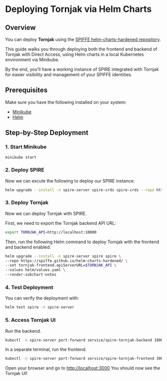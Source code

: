# Deploying Tornjak via Helm Charts

## Overview

You can deploy **Tornjak** using the [SPIFFE helm-charts-hardened repository](https://github.com/spiffe/helm-charts-hardened).

This guide walks you through deploying both the frontend and backend of Tornjak with Direct Access, using Helm charts in a local Kubernetes environment via Minikube.

By the end, you’ll have a working instance of SPIRE integrated with Tornjak for easier visibility and management of your SPIFFE identities.

## Prerequisites

Make sure you have the following installed on your system:

- [Minikube](https://minikube.sigs.k8s.io/docs/start/?arch=%2Fmacos%2Fx86-64%2Fstable%2Fbinary+download)
- [Helm](https://helm.sh/docs/intro/install/)

## Step-by-Step Deployment

### 1. Start Minikube

```sh
minikube start
```

### 2. Deploy SPIRE

Now we can excute the following to deploy our SPIRE instance:

```sh
helm upgrade --install -n spire-server spire-crds spire-crds --repo https://spiffe.github.io/helm-charts-hardened/ --create-namespace
```

### 3. Deploy Tornjak

Now we can deploy Tornjak with SPIRE.

First, we need to export the Tornjak backend API URL:

```sh
export TORNJAK_API=http://localhost:10000
```

Then, run the following Helm command to deploy Tornjak with the frontend and backend enabled:

```sh
helm upgrade --install -n spire-server spire spire \
--repo https://spiffe.github.io/helm-charts-hardened/ \
--set tornjak-frontend.apiServerURL=$TORNJAK_API \
--values helm/values.yaml \
--render-subchart-notes
```

### 4. Test Deployment

You can verify the deployment with:

```sh
helm test spire -n spire-server
```

### 5. Access Tornjak UI

Run the backend.

```sh
kubectl -n spire-server port-forward service/spire-tornjak-backend 10000:10000
```

In a separate terminal, run the frontend.

```sh
kubectl -n spire-server port-forward service/spire-tornjak-frontend 3000:3000
```

Open your browser and go to [http://localhost:3000](http://localhost:3000)
You should now see the Tornjak UI!
